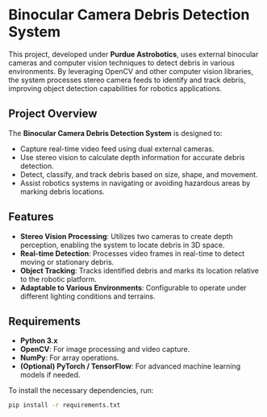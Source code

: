 # Binocular Camera Debris Detection System

This project, developed under **Purdue Astrobotics**, uses external binocular cameras and computer vision techniques to detect debris in various environments. By leveraging OpenCV and other computer vision libraries, the system processes stereo camera feeds to identify and track debris, improving object detection capabilities for robotics applications.

## Project Overview

The **Binocular Camera Debris Detection System** is designed to:
- Capture real-time video feed using dual external cameras.
- Use stereo vision to calculate depth information for accurate debris detection.
- Detect, classify, and track debris based on size, shape, and movement.
- Assist robotics systems in navigating or avoiding hazardous areas by marking debris locations.

## Features

- **Stereo Vision Processing**: Utilizes two cameras to create depth perception, enabling the system to locate debris in 3D space.
- **Real-time Detection**: Processes video frames in real-time to detect moving or stationary debris.
- **Object Tracking**: Tracks identified debris and marks its location relative to the robotic platform.
- **Adaptable to Various Environments**: Configurable to operate under different lighting conditions and terrains.

## Requirements

- **Python 3.x**
- **OpenCV**: For image processing and video capture.
- **NumPy**: For array operations.
- **(Optional) PyTorch / TensorFlow**: For advanced machine learning models if needed.

To install the necessary dependencies, run:
```bash
pip install -r requirements.txt
